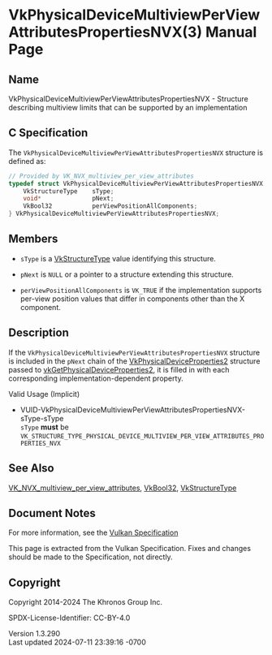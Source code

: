 # VkPhysicalDeviceMultiviewPerViewAttributesPropertiesNVX(3) Manual Page

## Name

VkPhysicalDeviceMultiviewPerViewAttributesPropertiesNVX - Structure
describing multiview limits that can be supported by an implementation



## <a href="#_c_specification" class="anchor"></a>C Specification

The `VkPhysicalDeviceMultiviewPerViewAttributesPropertiesNVX` structure
is defined as:

``` c
// Provided by VK_NVX_multiview_per_view_attributes
typedef struct VkPhysicalDeviceMultiviewPerViewAttributesPropertiesNVX {
    VkStructureType    sType;
    void*              pNext;
    VkBool32           perViewPositionAllComponents;
} VkPhysicalDeviceMultiviewPerViewAttributesPropertiesNVX;
```

## <a href="#_members" class="anchor"></a>Members

- `sType` is a [VkStructureType](https://registry.khronos.org/vulkan/specs/1.3-extensions/man/html/VkStructureType.html) value identifying
  this structure.

- `pNext` is `NULL` or a pointer to a structure extending this
  structure.

- <span id="limits-perViewPositionAllComponents"></span>
  `perViewPositionAllComponents` is `VK_TRUE` if the implementation
  supports per-view position values that differ in components other than
  the X component.

## <a href="#_description" class="anchor"></a>Description

If the `VkPhysicalDeviceMultiviewPerViewAttributesPropertiesNVX`
structure is included in the `pNext` chain of the
[VkPhysicalDeviceProperties2](https://registry.khronos.org/vulkan/specs/1.3-extensions/man/html/VkPhysicalDeviceProperties2.html)
structure passed to
[vkGetPhysicalDeviceProperties2](https://registry.khronos.org/vulkan/specs/1.3-extensions/man/html/vkGetPhysicalDeviceProperties2.html),
it is filled in with each corresponding implementation-dependent
property.

Valid Usage (Implicit)

- <a
  href="#VUID-VkPhysicalDeviceMultiviewPerViewAttributesPropertiesNVX-sType-sType"
  id="VUID-VkPhysicalDeviceMultiviewPerViewAttributesPropertiesNVX-sType-sType"></a>
  VUID-VkPhysicalDeviceMultiviewPerViewAttributesPropertiesNVX-sType-sType  
  `sType` **must** be
  `VK_STRUCTURE_TYPE_PHYSICAL_DEVICE_MULTIVIEW_PER_VIEW_ATTRIBUTES_PROPERTIES_NVX`

## <a href="#_see_also" class="anchor"></a>See Also

[VK_NVX_multiview_per_view_attributes](https://registry.khronos.org/vulkan/specs/1.3-extensions/man/html/VK_NVX_multiview_per_view_attributes.html),
[VkBool32](https://registry.khronos.org/vulkan/specs/1.3-extensions/man/html/VkBool32.html), [VkStructureType](https://registry.khronos.org/vulkan/specs/1.3-extensions/man/html/VkStructureType.html)

## <a href="#_document_notes" class="anchor"></a>Document Notes

For more information, see the <a
href="https://registry.khronos.org/vulkan/specs/1.3-extensions/html/vkspec.html#VkPhysicalDeviceMultiviewPerViewAttributesPropertiesNVX"
target="_blank" rel="noopener">Vulkan Specification</a>

This page is extracted from the Vulkan Specification. Fixes and changes
should be made to the Specification, not directly.

## <a href="#_copyright" class="anchor"></a>Copyright

Copyright 2014-2024 The Khronos Group Inc.

SPDX-License-Identifier: CC-BY-4.0

Version 1.3.290  
Last updated 2024-07-11 23:39:16 -0700
